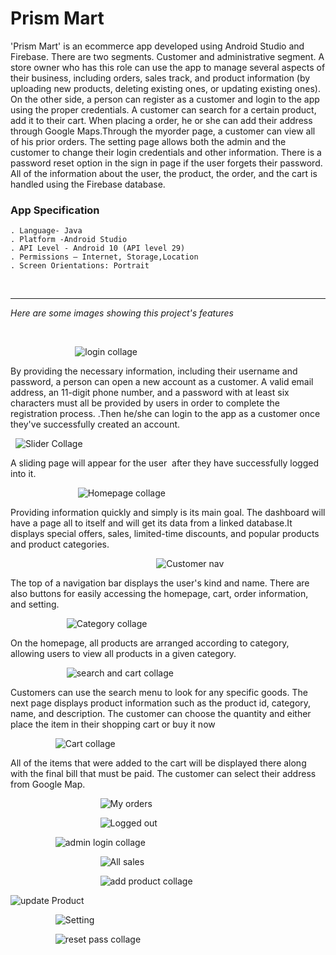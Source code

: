 # Prism Mart

'Prism Mart' is an ecommerce app developed using Android 
Studio and Firebase. There are two segments. Customer and administrative segment. A store owner who has this role can use the app to manage several aspects of their business, including orders, sales track, and product information (by uploading new products, deleting existing ones, or updating existing ones). On the other side, a person can register as a customer and login to the app using the proper credentials. A customer can search for a certain product, add it to their cart. When placing a order, he or she can add their address through Google Maps.Through the myorder page, a customer can view all of his prior orders. The setting page allows both the admin and the customer to change their login credentials and other information. There is a password reset option in the sign in page  if the user forgets their password.
 All of the information about the user, the product, the order, and the cart is handled using the Firebase database.



### App Specification
 ```
. Language- Java
. Platform -Android Studio
. API Level - Android 10 (API level 29) 
. Permissions – Internet, Storage,Location
. Screen Orientations: Portrait

 ```

 <br/>

--- 

_Here are some images showing this project's features_

<br/>

 &emsp; &emsp;  &emsp; &emsp; &nbsp; &nbsp; &nbsp; &nbsp; ![login collage](https://github.com/nayemuddinn/PrismMart/assets/126597905/b29f967d-b7c4-481f-bcdf-a2695400979f)

By providing the necessary information, including their username and password, a person can open a new account as a customer. A valid email address, an 11-digit phone number, and a password with at least six characters must all be provided by users in order to complete the registration process.
.Then he/she can login to the app as a customer once they've successfully created an account.


&nbsp; ![Slider Collage](https://github.com/nayemuddinn/PrismMart/assets/126597905/27c776f6-7bb1-40df-9ecc-be2ea7193126)

A sliding page will appear for the user  after they have successfully logged into it.

 &emsp; &emsp;  &emsp; &emsp;  &emsp; &emsp; ![Homepage collage](https://github.com/nayemuddinn/PrismMart/assets/126597905/2fc93875-973c-4a51-9251-d7cf59aa8f73)

Providing information quickly and simply is its main goal. The dashboard will have a page all to itself and will get its data from a linked database.It displays special offers, sales, limited-time discounts, and popular products and product categories.


 &emsp; &emsp;  &emsp; &emsp; &emsp;  &emsp; &emsp; &emsp; &emsp; &emsp; &emsp; &emsp; &emsp;  ![Customer nav](https://github.com/nayemuddinn/PrismMart/assets/126597905/fb726708-0c02-4af2-b4b5-28a4402df652)

The top of a navigation bar displays the user's kind and name. There are also buttons for easily accessing the homepage, cart, order information, and setting.


&emsp; &emsp; &emsp;  &emsp; &emsp;  ![Category collage](https://github.com/nayemuddinn/PrismMart/assets/126597905/99092bca-c0cc-4b77-8b61-94d9dd9a3a07)

On the homepage, all products are arranged according to category, allowing users to view all products in a given category.


&emsp; &emsp; &emsp;  &emsp; &emsp;  ![search and cart collage](https://github.com/nayemuddinn/PrismMart/assets/126597905/32c82e72-3a33-4a20-8fe9-113f8bee9efe)

Customers can use the search menu to look for any specific goods. The next page displays product information such as the product id, category, name, and description. The customer can choose the quantity and either place the item in their shopping cart or buy it now


&emsp; &emsp; &emsp;  &emsp; ![Cart collage](https://github.com/nayemuddinn/PrismMart/assets/126597905/3abf29fc-29d5-4baf-b019-94f627e256c1)

All of the items that were added to the cart will be displayed there along with the final bill that must be paid. The customer can select their address from Google Map.


&emsp; &emsp; &emsp;  &emsp; &emsp; &emsp; &emsp;  &emsp; ![My orders](https://github.com/nayemuddinn/PrismMart/assets/126597905/01f62175-cf1f-410c-bc71-185e77d4f314)


&emsp; &emsp; &emsp;  &emsp; &emsp; &emsp; &emsp;  &emsp; ![Logged out](https://github.com/nayemuddinn/PrismMart/assets/126597905/ed170892-294a-4e20-b8a1-a3434f00fe79)




&emsp; &emsp; &emsp;  &emsp; ![admin login collage ](https://github.com/nayemuddinn/PrismMart/assets/126597905/6cff787b-3508-4914-861c-40af2a8005f9)



&emsp; &emsp; &emsp;  &emsp; &emsp; &emsp; &emsp;  &emsp; ![All sales](https://github.com/nayemuddinn/PrismMart/assets/126597905/2c0e69f7-618d-4679-93ca-b3fc4af726a1)


&emsp; &emsp; &emsp;  &emsp; &emsp; &emsp; &emsp;  &emsp; ![add product collage](https://github.com/nayemuddinn/PrismMart/assets/126597905/144a7018-bcf5-4331-aacf-94e390c796b1)

![update Product](https://github.com/nayemuddinn/PrismMart/assets/126597905/b615f3ec-7e77-471f-aac0-64a6c2fbd4fa)



&emsp; &emsp; &emsp;  &emsp; ![Setting](https://github.com/nayemuddinn/PrismMart/assets/126597905/3d9a2199-ed06-418a-80ef-0ac07abc8890)

&emsp; &emsp; &emsp;  &emsp;  ![reset pass collage](https://github.com/nayemuddinn/PrismMart/assets/126597905/0680cab5-dd4b-4e47-9b9f-016adc1e42bd)

